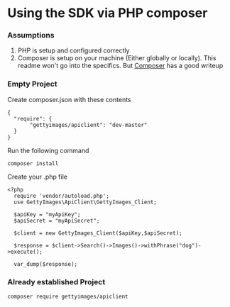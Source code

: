 # Using the SDK via PHP composer

### Assumptions

1. PHP is setup and configured correctly
1. Composer is setup on your machine (Either globally or locally). This readme won't go into the specifics. But [Composer](https://getcomposer.org/doc/01-basic-usage.md) has a good writeup

### Empty Project

Create composer.json with these contents

    {
      "require": {
	       "gettyimages/apiclient": "dev-master"
      }
    }

Run the following command

    composer install

Create your .php file

    <?php
      require 'vendor/autoload.php';
      use GettyImages\ApiClient\GettyImages_Client;

      $apiKey = "myApiKey";
      $apiSecret = "myApiSecret";

      $client = new GettyImages_Client($apiKey,$apiSecret);

      $response = $client->Search()->Images()->withPhrase("dog")->execute();

      var_dump($response);

### Already established Project

    composer require gettyimages/apiclient
